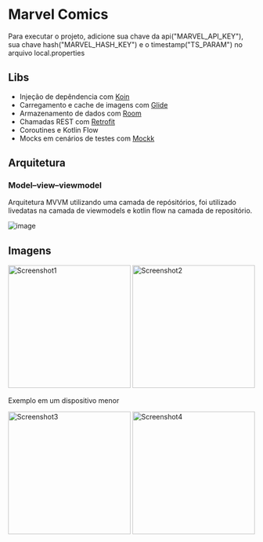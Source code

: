 # Marvel Comics

Para executar o projeto, adicione sua chave da api("MARVEL_API_KEY"), sua chave hash("MARVEL_HASH_KEY") e o timestamp("TS_PARAM") no arquivo local.properties

## Libs 

* Injeção de depêndencia com [Koin](https://insert-koin.io/)
* Carregamento e cache de imagens com [Glide](https://bumptech.github.io/glide/)
* Armazenamento de dados com [Room](https://developer.android.com/jetpack/androidx/releases/room?hl=pt-br)
* Chamadas REST com [Retrofit](https://square.github.io/retrofit/)
* Coroutines e Kotlin Flow
* Mocks em cenários de testes com [Mockk](https://mockk.io/)

## Arquitetura

### Model–view–viewmodel

Arquitetura MVVM utilizando uma camada de repósitórios, foi utilizado livedatas na camada de viewmodels e kotlin flow na camada de repositório.

![image](https://user-images.githubusercontent.com/39884163/204395202-b3345bd0-0f4c-4185-9e76-0a54e79169be.png)

## Imagens

<img src="https://github.com/dorfo1/marvel-comics/assets/39884163/2be97f75-f86b-411e-b4c5-9ab1ed80bcda" alt="Screenshot1" width="250"/>

<img src="https://github.com/dorfo1/marvel-comics/assets/39884163/74462a93-b757-4bee-b99b-a76b6108aa30" alt="Screenshot2" width="250"/>

Exemplo em um dispositivo menor

<img src="https://github.com/dorfo1/marvel-comics/assets/39884163/c1e4b9e4-c082-4507-acf4-626fd234e6f8" alt="Screenshot3" width="250"/>

<img src="https://github.com/dorfo1/marvel-comics/assets/39884163/5d958107-2c0f-458a-9c1c-08a72639883c" alt="Screenshot4" width="250"/>
